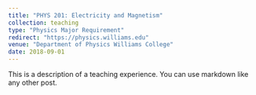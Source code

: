 ```yaml
---
title: "PHYS 201: Electricity and Magnetism"
collection: teaching
type: "Physics Major Requirement"
redirect: "https://physics.williams.edu"
venue: "Department of Physics Williams College"
date: 2018-09-01
---
```


This is a description of a teaching experience. You can use markdown like any other post.
